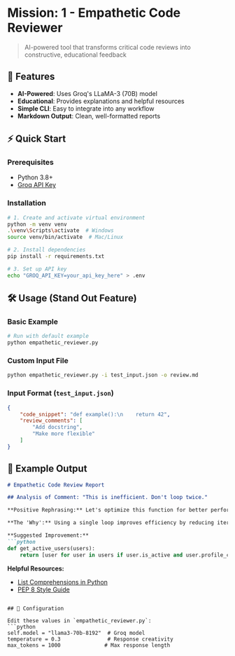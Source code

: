 # Mission: 1 - Empathetic Code Reviewer 

> AI-powered tool that transforms critical code reviews into constructive, educational feedback

## 🚀 Features
- **AI-Powered**: Uses Groq's LLaMA-3 (70B) model
- **Educational**: Provides explanations and helpful resources
- **Simple CLI**: Easy to integrate into any workflow
- **Markdown Output**: Clean, well-formatted reports

## ⚡ Quick Start

### Prerequisites
- Python 3.8+
- [Groq API Key](https://console.groq.com/)

### Installation
```bash
# 1. Create and activate virtual environment
python -m venv venv
.\venv\Scripts\activate  # Windows
source venv/bin/activate  # Mac/Linux

# 2. Install dependencies
pip install -r requirements.txt

# 3. Set up API key
echo "GROQ_API_KEY=your_api_key_here" > .env
```

## 🛠 Usage (Stand Out Feature)

### Basic Example
```bash
# Run with default example
python empathetic_reviewer.py
```

### Custom Input File
```bash
python empathetic_reviewer.py -i test_input.json -o review.md
```

### Input Format (`test_input.json`)
```json
{
    "code_snippet": "def example():\n    return 42",
    "review_comments": [
        "Add docstring",
        "Make more flexible"
    ]
}
```

## 📝 Example Output

```markdown
# Empathetic Code Review Report

## Analysis of Comment: "This is inefficient. Don't loop twice."

**Positive Rephrasing:** Let's optimize this function for better performance!

**The 'Why':** Using a single loop improves efficiency by reducing iterations.

**Suggested Improvement:**
```python
def get_active_users(users):
    return [user for user in users if user.is_active and user.profile_complete]
```

**Helpful Resources:**
- [List Comprehensions in Python](https://docs.python.org/3/tutorial/datastructures.html)
- [PEP 8 Style Guide](https://www.python.org/dev/peps/pep-0008/)
```

## 🔧 Configuration

Edit these values in `empathetic_reviewer.py`:
```python
self.model = "llama3-70b-8192"  # Groq model
temperature = 0.3               # Response creativity
max_tokens = 1000              # Max response length
```

